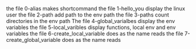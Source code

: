 the file 0-alias makes shortcommand
the file 1-hello_you display the linux user
the file 2-path add path to the env path
the file 3-paths count directories in the env path
The file 4-global_varialbes display the env variables
the file 5-local_varibles display functions, local env and env variables
the file 6-create_local_variable does as the name reads
the file 7-create_global_variable does as the name reads

